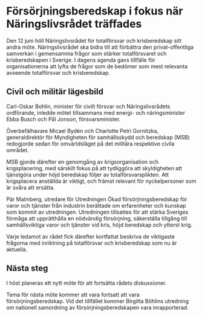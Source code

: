 # Försörjningsberedskap i fokus när Näringslivsrådet träffades

Den 12 juni höll Näringslivsrådet för totalförsvar och krisberedskap sitt andra möte. Näringslivsrådet ska bidra till att förbättra den privat-offentliga samverkan i gemensamma frågor som stärker totalförsvaret och krisberedskapen i Sverige. I dagens agenda gavs tillfälle för organisationerna att lyfta de frågor som de bedömer som mest relevanta avseende totalförsvar och krisberedskap.

## Civil och militär lägesbild

Carl-Oskar Bohlin, minister för civilt försvar och Näringslivsrådets ordförande, inledde mötet tillsammans med energi- och näringsminister Ebba Busch och Pål Jonson, försvarsminister.

Överbefälhavare Micael Bydén och Charlotte Petri Gornitzka, generaldirektör för Myndigheten för samhällsskydd och beredskap (MSB) redogjorde sedan för omvärldsläget på det militära respektive civila området.

MSB gjorde därefter en genomgång av krigsorganisation och krigsplacering, med särskilt fokus på att tydliggöra att skyldigheten att tjänstgöra under höjd beredskap följer av totalförsvarsplikten. Att krigsplacera anställda är viktigt, och främst relevant för nyckelpersoner som är svåra att ersätta.

Pär Malmberg, utredare för Utredningen Ökad försörjningsberedskap för varor och tjänster från industrin berättade om erfarenheter och kunskap som kommit av utredningen. Utredningen tillsattes för att stärka Sveriges förmåga att upprätthålla en nödvändig försörjning, säkerställa tillgång till samhällsviktiga varor och tjänster vid kris, höjd beredskap och ytterst krig.

Varje ledamot av rådet fick därefter kortfattat beskriva de viktigaste frågorna med inriktning på totalförsvar och krisberedskap som nu är aktuella.

## Nästa steg

I höst planeras ett nytt möte för att fortsätta rådets diskussioner.

Tema för nästa möte kommer att vara fortsatt att vara försörjningsberedskap. Vid det tillfället kommer Birgitta Böhlins utredning om nationell samordning av försörjningsberedskapen vara inrapporterad.
